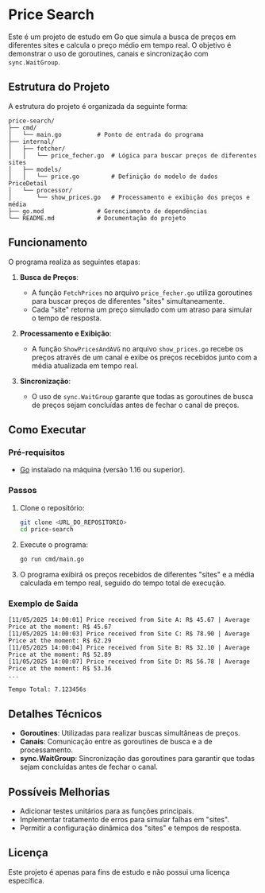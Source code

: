 # Price Search

Este é um projeto de estudo em Go que simula a busca de preços em diferentes sites e calcula o preço médio em tempo real. O objetivo é demonstrar o uso de goroutines, canais e sincronização com `sync.WaitGroup`.

## Estrutura do Projeto

A estrutura do projeto é organizada da seguinte forma:

```
price-search/
├── cmd/
│   └── main.go          # Ponto de entrada do programa
├── internal/
│   ├── fetcher/
│   │   └── price_fecher.go  # Lógica para buscar preços de diferentes sites
│   ├── models/
│   │   └── price.go         # Definição do modelo de dados PriceDetail
│   └── processor/
│       └── show_prices.go   # Processamento e exibição dos preços e média
├── go.mod               # Gerenciamento de dependências
└── README.md            # Documentação do projeto
```

## Funcionamento

O programa realiza as seguintes etapas:

1. **Busca de Preços**: 
   - A função `FetchPrices` no arquivo `price_fecher.go` utiliza goroutines para buscar preços de diferentes "sites" simultaneamente.
   - Cada "site" retorna um preço simulado com um atraso para simular o tempo de resposta.

2. **Processamento e Exibição**:
   - A função `ShowPricesAndAVG` no arquivo `show_prices.go` recebe os preços através de um canal e exibe os preços recebidos junto com a média atualizada em tempo real.

3. **Sincronização**:
   - O uso de `sync.WaitGroup` garante que todas as goroutines de busca de preços sejam concluídas antes de fechar o canal de preços.

## Como Executar

### Pré-requisitos

- [Go](https://golang.org/) instalado na máquina (versão 1.16 ou superior).

### Passos

1. Clone o repositório:
   ```bash
   git clone <URL_DO_REPOSITORIO>
   cd price-search
   ```

2. Execute o programa:
   ```bash
   go run cmd/main.go
   ```

3. O programa exibirá os preços recebidos de diferentes "sites" e a média calculada em tempo real, seguido do tempo total de execução.

### Exemplo de Saída

```
[11/05/2025 14:00:01] Price received from Site A: R$ 45.67 | Average Price at the moment: R$ 45.67
[11/05/2025 14:00:03] Price received from Site C: R$ 78.90 | Average Price at the moment: R$ 62.29
[11/05/2025 14:00:04] Price received from Site B: R$ 32.10 | Average Price at the moment: R$ 52.89
[11/05/2025 14:00:07] Price received from Site D: R$ 56.78 | Average Price at the moment: R$ 53.36
...

Tempo Total: 7.123456s
```

## Detalhes Técnicos

- **Goroutines**: Utilizadas para realizar buscas simultâneas de preços.
- **Canais**: Comunicação entre as goroutines de busca e a de processamento.
- **sync.WaitGroup**: Sincronização das goroutines para garantir que todas sejam concluídas antes de fechar o canal.

## Possíveis Melhorias

- Adicionar testes unitários para as funções principais.
- Implementar tratamento de erros para simular falhas em "sites".
- Permitir a configuração dinâmica dos "sites" e tempos de resposta.

## Licença

Este projeto é apenas para fins de estudo e não possui uma licença específica.